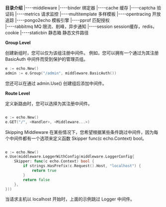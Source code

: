 **目录介绍**
|----middleware
    |----binder             绑定器
    |----cache              缓存
    |----captcha            验证码
    |----metrics            请求监控
    |----multitemplate      多样模板
    |----opentracing        开放追踪
    |----pongo2echo         模板引擎
    |----pprof              匹配授权     
    |----rabbitmq           MQ 限流、削峰，异步通知
    |----session            session缓存，redis，cookie
    |----staticbin          静态箱 静态文件路径


**Group Level**

创建新组时，您可以仅为该组注册中间件。
例如，您可以拥有一个通过为其注册 BasicAuth 中间件而受到保护的管理员组。
```go
e := echo.New()
admin := e.Group("/admin", middleware.BasicAuth())
```
您还可以在通过 admin.Use() 创建组后添加中间件。

**Route Level**

定义新路由时，您可以选择为其注册中间件。
```go

e := echo.New()
e.GET("/", <Handler>, <Middleware...>)

```

Skipping Middleware
在某些情况下，您希望根据某些条件跳过中间件，因为每个中间件都有一个选项来定义函数 Skipper func(c echo.Context) bool。

```go

e := echo.New()
e.Use(middleware.LoggerWithConfig(middleware.LoggerConfig{
	Skipper: func(c echo.Context) bool {
		if strings.HasPrefix(c.Request().Host, "localhost") {
			return true
		}
		return false
	},
}))

```
当请求主机以 localhost 开始时，上面的示例跳过 Logger 中间件。

